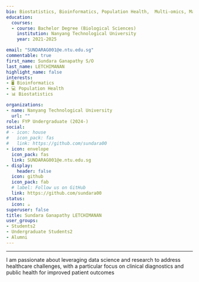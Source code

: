 ```yaml
---
bio: Biostatistics, Bioinformatics, Population Health,  Multi-omics, Mathematics Modelling.
education:
  courses:
  - course: Bachelor Degree (Biological Sciences)
    institution: Nanyang Technological University
    year: 2021-2025

email: "SUNDARAG001@e.ntu.edu.sg"
commentable: true
first_name: Sundara Ganapathy S/O
last_name: LETCHIMANAN
highlight_name: false
interests:
- 🖥 Bioinformatics
- 💻 Population Health
- 📊 Biostatistics

organizations:
- name: Nanyang Technological University
  url: ""
role: FYP Undergraduate (2024-)
social:
# - icon: house
#   icon_pack: fas
#   link: https://github.com/sundara00
- icon: envelope
  icon_pack: fas
  link: SUNDARAG001@e.ntu.edu.sg
- display:
    header: false
  icon: github
  icon_pack: fab
  # label: Follow us on GitHub
  link: https://github.com/sundara00
status:
  icon: ☕️
superuser: false
title: Sundara Ganapathy LETCHIMANAN
user_groups:
- Students2
- Undergraduate Students2
- Alumni
---
```


---

I am passionate about leveraging data science and research to address healthcare challenges, with a particular focus on clinical diagnostics and public health for improved patient outcomes
 

